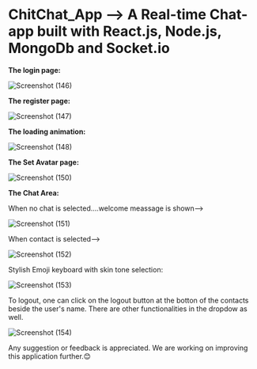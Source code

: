 # ChitChat_App --> A Real-time Chat-app built with React.js, Node.js, MongoDb and Socket.io

**The login page:**

![Screenshot (146)](https://github.com/Deblina-Mandal/ChitChat_App/assets/98173509/25f5cdd1-54f3-4b5d-8266-1dd24a607288)

**The register page:**

![Screenshot (147)](https://github.com/Deblina-Mandal/ChitChat_App/assets/98173509/196891eb-ffd5-45d9-abba-a75ded910d73)

**The loading animation:**

![Screenshot (148)](https://github.com/Deblina-Mandal/ChitChat_App/assets/98173509/360f80e2-328f-4943-b0a0-a93713e2556f)

**The Set Avatar page:**

![Screenshot (150)](https://github.com/Deblina-Mandal/ChitChat_App/assets/98173509/a9d8aac3-0fc5-426f-b535-937762d8c2c3)

**The Chat Area:**

When no chat is selected....welcome meassage is shown-->

![Screenshot (151)](https://github.com/Deblina-Mandal/ChitChat_App/assets/98173509/b0e75db4-a196-4019-9cb5-49456a04cedc)

When contact is selected-->

![Screenshot (152)](https://github.com/Deblina-Mandal/ChitChat_App/assets/98173509/d028b662-aa07-4fd8-9f3b-875d716a98d7)

Stylish Emoji keyboard with skin tone selection:

![Screenshot (153)](https://github.com/Deblina-Mandal/ChitChat_App/assets/98173509/25d38910-ed37-4912-a824-037c875d4475)

To logout, one can click on the logout button at the botton of the contacts beside the user's name. There are other functionalities in the dropdow as well.

![Screenshot (154)](https://github.com/Deblina-Mandal/ChitChat_App/assets/98173509/d2a07a69-638a-4d2a-a9ab-f0445b056bd3)

Any suggestion or feedback is appreciated. We are working on improving this application further.😊








